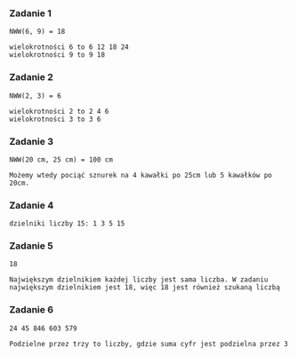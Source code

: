 ### Zadanie 1
```
NWW(6, 9) = 18

wielokrotności 6 to 6 12 18 24
wielokrotności 9 to 9 18
```

### Zadanie 2
```
NWW(2, 3) = 6

wielokrotności 2 to 2 4 6
wielokrotności 3 to 3 6
```

### Zadanie 3
```
NWW(20 cm, 25 cm) = 100 cm

Możemy wtedy pociąć sznurek na 4 kawałki po 25cm lub 5 kawałków po 20cm.  
```

### Zadanie 4
```
dzielniki liczby 15: 1 3 5 15
```

### Zadanie 5
```
18

Największym dzielnikiem każdej liczby jest sama liczba. W zadaniu największym dzielnikiem jest 18, więc 18 jest również szukaną liczbą
```

### Zadanie 6
```
24 45 846 603 579

Podzielne przez trzy to liczby, gdzie suma cyfr jest podzielna przez 3
```